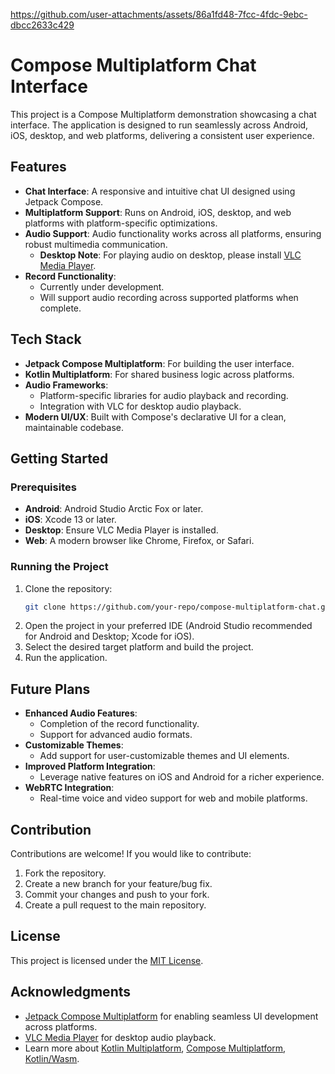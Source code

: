 https://github.com/user-attachments/assets/86a1fd48-7fcc-4fdc-9ebc-dbcc2633c429
# Compose Multiplatform Chat Interface
This project is a Compose Multiplatform demonstration showcasing a chat interface. The application is designed to run seamlessly across Android, iOS, desktop, and web platforms, delivering a consistent user experience.

## Features

- **Chat Interface**: A responsive and intuitive chat UI designed using Jetpack Compose.
- **Multiplatform Support**: Runs on Android, iOS, desktop, and web platforms with platform-specific optimizations.
- **Audio Support**: Audio functionality works across all platforms, ensuring robust multimedia communication.
  - **Desktop Note**: For playing audio on desktop, please install [VLC Media Player](https://www.videolan.org/vlc/).
- **Record Functionality**:
  - Currently under development.
  - Will support audio recording across supported platforms when complete.




## Tech Stack

- **Jetpack Compose Multiplatform**: For building the user interface.
- **Kotlin Multiplatform**: For shared business logic across platforms.
- **Audio Frameworks**:
  - Platform-specific libraries for audio playback and recording.
  - Integration with VLC for desktop audio playback.
- **Modern UI/UX**: Built with Compose's declarative UI for a clean, maintainable codebase.

## Getting Started

### Prerequisites

- **Android**: Android Studio Arctic Fox or later.
- **iOS**: Xcode 13 or later.
- **Desktop**: Ensure VLC Media Player is installed.
- **Web**: A modern browser like Chrome, Firefox, or Safari.

### Running the Project

1. Clone the repository:
   ```bash
   git clone https://github.com/your-repo/compose-multiplatform-chat.git
   ```
2. Open the project in your preferred IDE (Android Studio recommended for Android and Desktop; Xcode for iOS).
3. Select the desired target platform and build the project.
4. Run the application.

## Future Plans

- **Enhanced Audio Features**:
  - Completion of the record functionality.
  - Support for advanced audio formats.
- **Customizable Themes**:
  - Add support for user-customizable themes and UI elements.
- **Improved Platform Integration**:
  - Leverage native features on iOS and Android for a richer experience.
- **WebRTC Integration**:
  - Real-time voice and video support for web and mobile platforms.

## Contribution

Contributions are welcome! If you would like to contribute:

1. Fork the repository.
2. Create a new branch for your feature/bug fix.
3. Commit your changes and push to your fork.
4. Create a pull request to the main repository.

## License

This project is licensed under the [MIT License](LICENSE).

## Acknowledgments

- [Jetpack Compose Multiplatform](https://www.jetbrains.com/compose/) for enabling seamless UI development across platforms.
- [VLC Media Player](https://www.videolan.org/vlc/) for desktop audio playback.
- Learn more about [Kotlin Multiplatform](https://www.jetbrains.com/help/kotlin-multiplatform-dev/get-started.html), [Compose Multiplatform](https://github.com/JetBrains/compose-multiplatform/#compose-multiplatform), [Kotlin/Wasm](https://kotl.in/wasm/).

